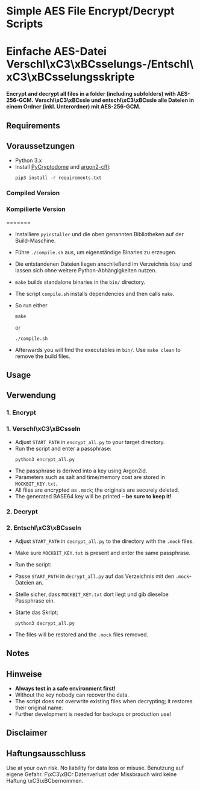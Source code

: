 # Simple AES File Encrypt/Decrypt Scripts
# Einfache AES-Datei Verschl\xC3\xBCsselungs-/Entschl\xC3\xBCsselungsskripte

**Encrypt and decrypt all files in a folder (including subfolders) with AES-256-GCM.**
**Verschl\xC3\xBCssle und entschl\xC3\xBCssle alle Dateien in einem Ordner (inkl. Unterordner) mit AES-256-GCM.**

## Requirements
## Voraussetzungen

- Python 3.x
- Install [PyCryptodome](https://www.pycryptodome.org/) and [argon2-cffi](https://pypi.org/project/argon2-cffi/):
  ```
  pip3 install -r requirements.txt
  ```


### Compiled Version
### Kompilierte Version
=======
- Installiere `pyinstaller` und die oben genannten Bibliotheken auf der Build-Maschine.
- Führe `./compile.sh` aus, um eigenständige Binaries zu erzeugen.
- Die entstandenen Dateien liegen anschließend im Verzeichnis `bin/` und lassen sich ohne weitere Python-Abhängigkeiten nutzen.


- `make` builds standalone binaries in the `bin/` directory.
- The script `compile.sh` installs dependencies and then calls `make`.
- So run either
  ```
  make
  ```
  or
  ```
  ./compile.sh
  ```
- Afterwards you will find the executables in `bin/`. Use `make clean` to remove the build files.

## Usage
## Verwendung

### 1. Encrypt
### 1. Verschl\xC3\xBCsseln

- Adjust `START_PATH` in `encrypt_all.py` to your target directory.
- Run the script and enter a passphrase:
  ```
  python3 encrypt_all.py
  ```
- The passphrase is derived into a key using Argon2id.
- Parameters such as salt and time/memory cost are stored in `MOCKBIT_KEY.txt`.
- All files are encrypted as `.mock`; the originals are securely deleted.
- The generated BASE64 key will be printed – **be sure to keep it!**

### 2. Decrypt
### 2. Entschl\xC3\xBCsseln


- Adjust `START_PATH` in `decrypt_all.py` to the directory with the `.mock` files.
- Make sure `MOCKBIT_KEY.txt` is present and enter the same passphrase.
- Run the script:

- Passe `START_PATH` in `decrypt_all.py` auf das Verzeichnis mit den `.mock`-Dateien an.
- Stelle sicher, dass `MOCKBIT_KEY.txt` dort liegt und gib dieselbe Passphrase ein.
- Starte das Skript:
  ```
  python3 decrypt_all.py
  ```
- The files will be restored and the `.mock` files removed.

## Notes
## Hinweise

- **Always test in a safe environment first!**
- Without the key nobody can recover the data.
- The script does not overwrite existing files when decrypting; it restores their original name.
- Further development is needed for backups or production use!

## Disclaimer
## Haftungsausschluss

Use at your own risk. No liability for data loss or misuse.
Benutzung auf eigene Gefahr. F\xC3\xBCr Datenverlust oder Missbrauch wird keine Haftung \xC3\xBCbernommen.
